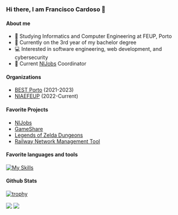 ### Hi there, I am Francisco Cardoso 👋

#### About me 

- 📖 Studying Informatics and Computer Engineering at FEUP, Porto
- 🌱 Currently on the 3rd year of my bachelor degree
- 💻 Interested in software engineering, web development, and cybersecurity
- 🔭 Current [NIJobs](https://ni.fe.up.pt/nijobs) Coordinator


#### Organizations
 - [BEST Porto](https://www.bestporto.org/index-pt.html) (2021-2023)
 - [NIAEFEUP](https://ni.fe.up.pt/) (2022-Current)

#### Favorite Projects
- [NIJobs](https://ni.fe.up.pt/nijobs)
- [GameShare](https://github.com/FranciscoCardoso913/GameShare)
- [Legends of Zelda Dungeons](https://github.com/FranciscoCardoso913/The_Legends_of_Zelda_Dungeons)
- [Railway Network Management Tool](https://github.com/FranciscoCardoso913/da-project1)

#### Favorite languages and tools
[![My Skills](https://skillicons.dev/icons?i=ts,mongo,react,nodejs,c,cpp,py,java,docker,sqlite,flutter)](https://skillicons.dev)

#### Github Stats

[![trophy](https://github-profile-trophy.vercel.app/?username=FranciscoCardoso913&theme=dracula)](https://github.com/ryo-ma/github-profile-trophy)

<div>
  <img align="center" src="https://github-readme-stats.vercel.app/api?username=FranciscoCardoso913&count_private=true&theme=dark&show_icons=true&hide_border=true" />
  <img align="center" src="https://github-readme-stats.vercel.app/api/top-langs/?username=FranciscoCardoso913&theme=dark&show_icons=true&layout=compact&hide_border=true&exclude_repo=github-readme-stats,anuraghazra.github.io,feup-csr&hide=html,tex" />
</div>

<!--
**FranciscoCardoso913/FranciscoCardoso913** is a ✨ _special_ ✨ repository because its `README.md` (this file) appears on your GitHub profile.

Here are some ideas to get you started:

- 🔭 I’m currently working on ...
- 🌱 I’m currently learning ...
- 👯 I’m looking to collaborate on ...
- 🤔 I’m looking for help with ...
- 💬 Ask me about ...
- 📫 How to reach me: ...
- 😄 Pronouns: ...
- ⚡ Fun fact: ...
-->

